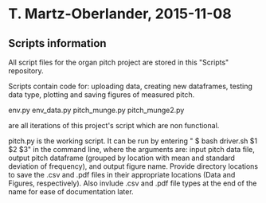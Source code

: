 # T. Martz-Oberlander, 2015-11-08
## Scripts information
All script files for the organ pitch project are stored 
in this "Scripts" repository.

Scripts contain code for:
uploading data, creating new dataframes, testing data type, plotting and saving figures of measured pitch. 

env.py
env_data.py
pitch_munge.py
pitch_munge2.py 

are all iterations of this project's script which are non functional.

pitch.py is the working script. It can be run by entering " $ bash driver.sh $1 $2 $3" in the command line, where the arguments are: input pitch data file, output pitch dataframe (grouped by location with mean and standard deviation of frequency), and output figure name. Provide directory locations to save the .csv and .pdf files in their appropriate locations (Data and Figures, respectively). Also invlude .csv and .pdf file types at the end of the name for ease of documentation later.


